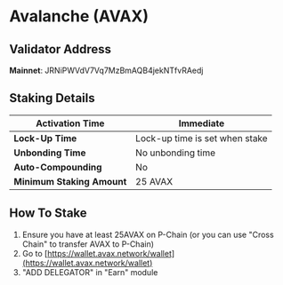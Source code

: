 # Avalanche (AVAX)

## **Validator Address**

**Mainnet**: JRNiPWVdV7Vq7MzBmAQB4jekNTfvRAedj

## Staking Details

| **Activation Time**        | Immediate                      |
| -------------------------- | ------------------------------ |
| **Lock-Up Time**           | Lock-up time is set when stake |
| **Unbonding Time**         | No unbonding time              |
| **Auto-Compounding**       | No                             |
| **Minimum Staking Amount** | 25 AVAX                        |

## How To Stake

1. Ensure you have at least 25AVAX on P-Chain (or you can use "Cross Chain" to transfer AVAX to P-Chain)
2. Go to [https://wallet.avax.network/wallet](https://wallet.avax.network/wallet)
3. "ADD DELEGATOR" in "Earn" module
